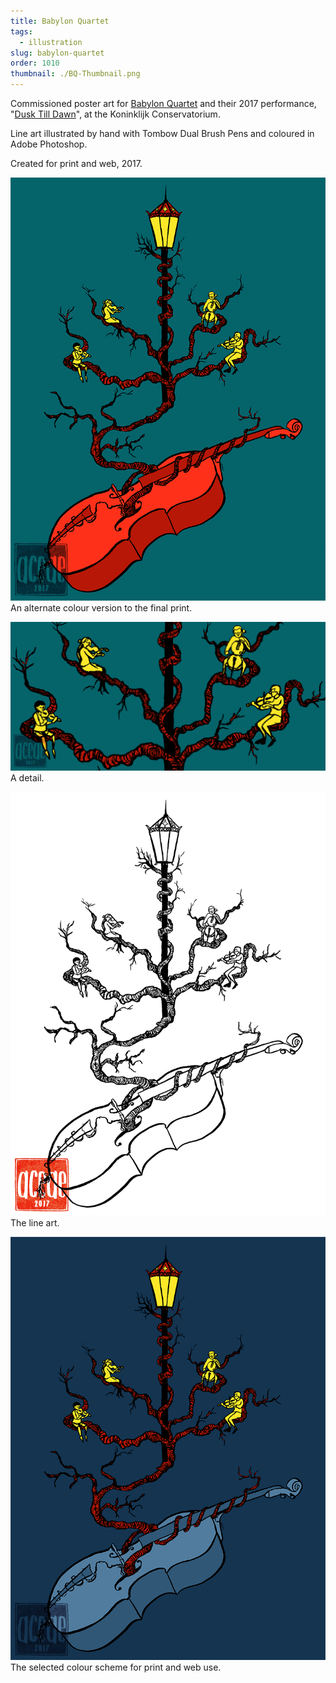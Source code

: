 ```yaml
---
title: Babylon Quartet
tags:
  - illustration
slug: babylon-quartet
order: 1010
thumbnail: ./BQ-Thumbnail.png
---
```

Commissioned poster art for [Babylon Quartet](http://babylonquartet.com) and their 2017 performance, "[Dusk Till Dawn](https://www.facebook.com/events/458628047818318)", at the Koninklijk Conservatorium.

Line art illustrated by hand with Tombow Dual Brush Pens and coloured in Adobe Photoshop.

Created for print and web, 2017.

![](BQ-PrintAlt-WM.png)
An alternate colour version to the final print.

![](BQ-Detail-WM.png)
A detail.

![](BQ-LineArt-WM.png)
The line art.

![](BQ-Print-WM.png)
The selected colour scheme for print and web use.
